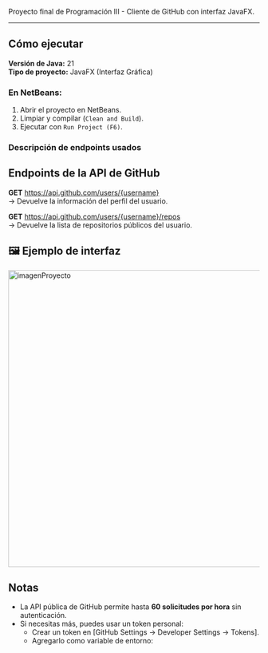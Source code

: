 Proyecto final de Programación III - Cliente de GitHub con interfaz JavaFX.

---
##  Cómo ejecutar

**Versión de Java:** 21  
**Tipo de proyecto:** JavaFX (Interfaz Gráfica)

### En NetBeans:
1. Abrir el proyecto en NetBeans.
2. Limpiar y compilar (`Clean and Build`).
3. Ejecutar con `Run Project (F6)`.


### **Descripción de endpoints usados**
##  Endpoints de la API de GitHub

 **GET** https://api.github.com/users/{username}  
  → Devuelve la información del perfil del usuario.

 **GET** https://api.github.com/users/{username}/repos  
  → Devuelve la lista de repositorios públicos del usuario.


## 🖼️ Ejemplo de interfaz

<img width="956" height="595" alt="imagenProyecto" src="https://github.com/user-attachments/assets/132b421a-4ae6-4233-99e8-435dac29bda4" />

##  Notas

- La API pública de GitHub permite hasta **60 solicitudes por hora** sin autenticación.  
- Si necesitas más, puedes usar un token personal:
  - Crear un token en [GitHub Settings → Developer Settings → Tokens].
  - Agregarlo como variable de entorno:

